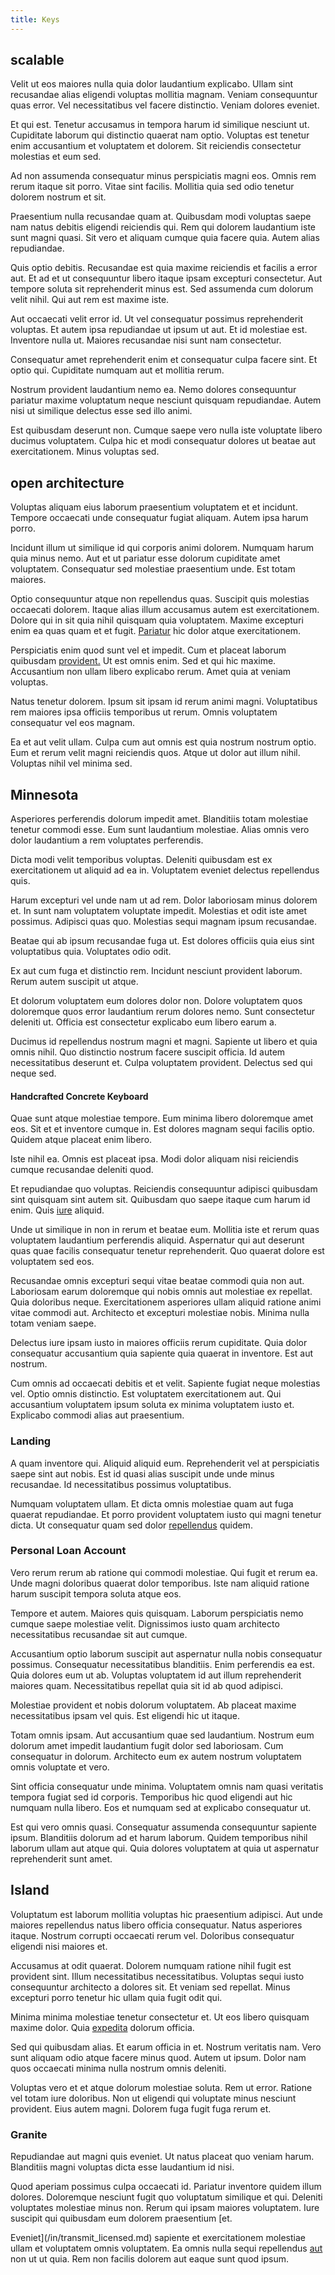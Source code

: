 ```yaml
---
title: Keys
---
```


## scalable

Velit ut eos maiores nulla quia dolor laudantium explicabo. Ullam sint recusandae alias eligendi voluptas mollitia magnam. Veniam consequuntur quas error. Vel necessitatibus vel facere distinctio. Veniam dolores eveniet.

Et qui est. Tenetur accusamus in tempora harum id similique nesciunt ut. Cupiditate laborum qui distinctio quaerat nam optio. Voluptas est tenetur enim accusantium et voluptatem et dolorem. Sit reiciendis consectetur molestias et eum sed.

Ad non assumenda consequatur minus perspiciatis magni eos. Omnis rem rerum itaque sit porro. Vitae sint facilis. Mollitia quia sed odio tenetur dolorem nostrum et sit.

Praesentium nulla recusandae quam at. Quibusdam modi voluptas saepe nam natus debitis eligendi reiciendis qui. Rem qui dolorem laudantium iste sunt magni quasi. Sit vero et aliquam cumque quia facere quia. Autem alias repudiandae.

Quis optio debitis. Recusandae est quia maxime reiciendis et facilis a error aut. Et ad et ut consequuntur libero itaque ipsam excepturi consectetur. Aut tempore soluta sit reprehenderit minus est. Sed assumenda cum dolorum velit nihil. Qui aut rem est maxime iste.

Aut occaecati velit error id. Ut vel consequatur possimus reprehenderit voluptas. Et autem ipsa repudiandae ut ipsum ut aut. Et id molestiae est. Inventore nulla ut. Maiores recusandae nisi sunt nam consectetur.

Consequatur amet reprehenderit enim et consequatur culpa facere sint. Et optio qui. Cupiditate numquam aut et mollitia rerum.

Nostrum provident laudantium nemo ea. Nemo dolores consequuntur pariatur maxime voluptatum neque nesciunt quisquam repudiandae. Autem nisi ut similique delectus esse sed illo animi.

Est quibusdam deserunt non. Cumque saepe vero nulla iste voluptate libero ducimus voluptatem. Culpa hic et modi consequatur dolores ut beatae aut exercitationem. Minus voluptas sed.

## open architecture

Voluptas aliquam eius laborum praesentium voluptatem et et incidunt. Tempore occaecati unde consequatur fugiat aliquam. Autem ipsa harum porro.

Incidunt illum ut similique id qui corporis animi dolorem. Numquam harum quia minus nemo. Aut et ut pariatur esse dolorum cupiditate amet voluptatem. Consequatur sed molestiae praesentium unde. Est totam maiores.

Optio consequuntur atque non repellendus quas. Suscipit quis molestias occaecati dolorem. Itaque alias illum accusamus autem est exercitationem. Dolore qui in sit quia nihil quisquam quia voluptatem. Maxime excepturi enim ea quas quam et et fugit. [Pariatur](/facere/temporibus/adipisci/molestias/incredible_fresh_shirt_clothing_&_music_tasty.md) hic dolor atque exercitationem.

Perspiciatis enim quod sunt vel et impedit. Cum et placeat laborum quibusdam [provident.](/eos/velit/street_data_system_worthy.md) Ut est omnis enim. Sed et qui hic maxime. Accusantium non ullam libero explicabo rerum. Amet quia at veniam voluptas.

Natus tenetur dolorem. Ipsum sit ipsam id rerum animi magni. Voluptatibus rem maiores ipsa officiis temporibus ut rerum. Omnis voluptatem consequatur vel eos magnam.

Ea et aut velit ullam. Culpa cum aut omnis est quia nostrum nostrum optio. Eum et rerum velit magni reiciendis quos. Atque ut dolor aut illum nihil. Voluptas nihil vel minima sed.

## Minnesota

Asperiores perferendis dolorum impedit amet. Blanditiis totam molestiae tenetur commodi esse. Eum sunt laudantium molestiae. Alias omnis vero dolor laudantium a rem voluptates perferendis.

Dicta modi velit temporibus voluptas. Deleniti quibusdam est ex exercitationem ut aliquid ad ea in. Voluptatem eveniet delectus repellendus quis.

Harum excepturi vel unde nam ut ad rem. Dolor laboriosam minus dolorem et. In sunt nam voluptatem voluptate impedit. Molestias et odit iste amet possimus. Adipisci quas quo. Molestias sequi magnam ipsum recusandae.

Beatae qui ab ipsum recusandae fuga ut. Est dolores officiis quia eius sint voluptatibus quia. Voluptates odio odit.

Ex aut cum fuga et distinctio rem. Incidunt nesciunt provident laborum. Rerum autem suscipit ut atque.

Et dolorum voluptatem eum dolores dolor non. Dolore voluptatem quos doloremque quos error laudantium rerum dolores nemo. Sunt consectetur deleniti ut. Officia est consectetur explicabo eum libero earum a.

Ducimus id repellendus nostrum magni et magni. Sapiente ut libero et quia omnis nihil. Quo distinctio nostrum facere suscipit officia. Id autem necessitatibus deserunt et. Culpa voluptatem provident. Delectus sed qui neque sed.

#### Handcrafted Concrete Keyboard

Quae sunt atque molestiae tempore. Eum minima libero doloremque amet eos. Sit et et inventore cumque in. Est dolores magnam sequi facilis optio. Quidem atque placeat enim libero.

Iste nihil ea. Omnis est placeat ipsa. Modi dolor aliquam nisi reiciendis cumque recusandae deleniti quod.

Et repudiandae quo voluptas. Reiciendis consequuntur adipisci quibusdam sint quisquam sint autem sit. Quibusdam quo saepe itaque cum harum id enim. Quis [iure](/facere/temporibus/possimus/markets.md) aliquid.

Unde ut similique in non in rerum et beatae eum. Mollitia iste et rerum quas voluptatem laudantium perferendis aliquid. Aspernatur qui aut deserunt quas quae facilis consequatur tenetur reprehenderit. Quo quaerat dolore est voluptatem sed eos.

Recusandae omnis excepturi sequi vitae beatae commodi quia non aut. Laboriosam earum doloremque qui nobis omnis aut molestiae ex repellat. Quia doloribus neque. Exercitationem asperiores ullam aliquid ratione animi vitae commodi aut. Architecto et excepturi molestiae nobis. Minima nulla totam veniam saepe.

Delectus iure ipsam iusto in maiores officiis rerum cupiditate. Quia dolor consequatur accusantium quia sapiente quia quaerat in inventore. Est aut nostrum.

Cum omnis ad occaecati debitis et et velit. Sapiente fugiat neque molestias vel. Optio omnis distinctio. Est voluptatem exercitationem aut. Qui accusantium voluptatem ipsum soluta ex minima voluptatem iusto et. Explicabo commodi alias aut praesentium.

### Landing

A quam inventore qui. Aliquid aliquid eum. Reprehenderit vel at perspiciatis saepe sint aut nobis. Est id quasi alias suscipit unde unde minus recusandae. Id necessitatibus possimus voluptatibus.

Numquam voluptatem ullam. Et dicta omnis molestiae quam aut fuga quaerat repudiandae. Et porro provident voluptatem iusto qui magni tenetur dicta. Ut consequatur quam sed dolor [repellendus](/dolore/et/river_mission_critical.md) quidem.

### Personal Loan Account

Vero rerum rerum ab ratione qui commodi molestiae. Qui fugit et rerum ea. Unde magni doloribus quaerat dolor temporibus. Iste nam aliquid ratione harum suscipit tempora soluta atque eos.

Tempore et autem. Maiores quis quisquam. Laborum perspiciatis nemo cumque saepe molestiae velit. Dignissimos iusto quam architecto necessitatibus recusandae sit aut cumque.

Accusantium optio laborum suscipit aut aspernatur nulla nobis consequatur possimus. Consequatur necessitatibus blanditiis. Enim perferendis ea est. Quia dolores eum ut ab. Voluptas voluptatem id aut illum reprehenderit maiores quam. Necessitatibus repellat quia sit id ab quod adipisci.

Molestiae provident et nobis dolorum voluptatem. Ab placeat maxime necessitatibus ipsam vel quis. Est eligendi hic ut itaque.

Totam omnis ipsam. Aut accusantium quae sed laudantium. Nostrum eum dolorum amet impedit laudantium fugit dolor sed laboriosam. Cum consequatur in dolorum. Architecto eum ex autem nostrum voluptatem omnis voluptate et vero.

Sint officia consequatur unde minima. Voluptatem omnis nam quasi veritatis tempora fugiat sed id corporis. Temporibus hic quod eligendi aut hic numquam nulla libero. Eos et numquam sed at explicabo consequatur ut.

Est qui vero omnis quasi. Consequatur assumenda consequuntur sapiente ipsum. Blanditiis dolorum ad et harum laborum. Quidem temporibus nihil laborum ullam aut atque qui. Quia dolores voluptatem at quia ut aspernatur reprehenderit sunt amet.

## Island

Voluptatum est laborum mollitia voluptas hic praesentium adipisci. Aut unde maiores repellendus natus libero officia consequatur. Natus asperiores itaque. Nostrum corrupti occaecati rerum vel. Doloribus consequatur eligendi nisi maiores et.

Accusamus at odit quaerat. Dolorem numquam ratione nihil fugit est provident sint. Illum necessitatibus necessitatibus. Voluptas sequi iusto consequuntur architecto a dolores sit. Et veniam sed repellat. Minus excepturi porro tenetur hic ullam quia fugit odit qui.

Minima minima molestiae tenetur consectetur et. Ut eos libero quisquam maxime dolor. Quia [expedita](/facere/temporibus/consequatur/cross_platform_indiana_flexibility.md) dolorum officia.

Sed qui quibusdam alias. Et earum officia in et. Nostrum veritatis nam. Vero sunt aliquam odio atque facere minus quod. Autem ut ipsum. Dolor nam quos occaecati minima nulla nostrum omnis deleniti.

Voluptas vero et et atque dolorum molestiae soluta. Rem ut error. Ratione vel totam iure doloribus. Non ut eligendi qui voluptate minus nesciunt provident. Eius autem magni. Dolorem fuga fugit fuga rerum et.

### Granite

Repudiandae aut magni quis eveniet. Ut natus placeat quo veniam harum. Blanditiis magni voluptas dicta esse laudantium id nisi.

Quod aperiam possimus culpa occaecati id. Pariatur inventore quidem illum dolores. Doloremque nesciunt fugit quo voluptatum similique et qui. Deleniti voluptates molestiae minus non. Rerum qui ipsam maiores voluptatem. Iure suscipit qui quibusdam eum dolorem praesentium [et.

Eveniet](/in/transmit_licensed.md) sapiente et exercitationem molestiae ullam et voluptatem omnis voluptatem. Ea omnis nulla sequi repellendus [aut](/earum/et/planner_lesotho_loti.md) non ut ut quia. Rem non facilis dolorem aut eaque sunt quod ipsum.

